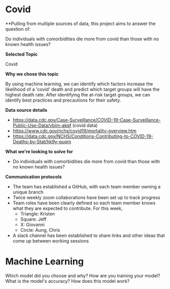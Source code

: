 # Covid
**Pulling from multiple sources of data, this project aims to answer the question of:

Do individuals with comorbidities die more from covid than those with no known health issues?

**Selected Topic**

Covid

**Why we chose this topic**

By using machine learning, we can identify which factors increase the likelihood of a 'covid' death and predict which target groups will have the highest death rate. 
After identifying the at-risk target groups, we can identify best practices and precautions for their safety.


**Data source details**

 - https://data.cdc.gov/Case-Surveillance/COVID-19-Case-Surveillance-Public-Use-Data/vbim-akqf (covid data)
 - https://www.cdc.gov/nchs/covid19/mortality-overview.htm
 - https://data.cdc.gov/NCHS/Conditions-Contributing-to-COVID-19-Deaths-by-Stat/hk9y-quqm

**What we're looking to solve for**

 - Do individuals with comorbidities die more from covid than those with no known health issues?

**Communication protocols**

 - The team has established a GitHub, with each team member owning a unique branch
 - Twice weekly zoom collaborations have been set up to track progress 
 - Team roles have been clearly defined so each team member knows what they are expected to contribute. For this week, 
	 - Triangle: Kristen
	 - Square: Jeff
	 - X: Giovanni
	 - Circle: Aung, Chris
 - A slack channel has been established to share links and other ideas that come up between working sessions

# Machine Learning
Which model did you choose and why?
How are you training your model?
What is the model's accuracy?
How does this model work?


